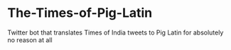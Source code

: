 # The-Times-of-Pig-Latin
Twitter bot that translates Times of India tweets to Pig Latin for absolutely no reason at all
